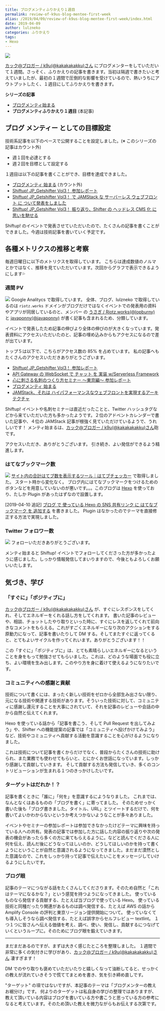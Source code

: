 ```yaml
---
title: ブログメンティふりかえり１週目
permalink: review-of-k9us-blog-mentee-first-week
alias: /2019/04/09/review-of-k9us-blog-mentee-first-week/index.html
date: 2019-04-09
author: lulzneko
categories: ふりかえり
tags:
- Hexo
---
```


![](/articles/assets/lulzneko/seminar/blog-mentor/mentor.jpg)

[カック@ブロガー / k9u(@kakakakakku)さん](https://twitter.com/kakakakakku) にブログメンターをしていただいて１週間。さっそく、ふりかえりの記事を書きます。当初は隔週で書きたいと考えていましたが、最初の１週間で圧倒的な影響を受けているので、熱いうちにアウトプットしたく、１週目にしてふりかえりを書きます。

**シリーズの記事**
- [ブログメンティ始まる](https://riotz.works/articles/lulzneko/2019/04/01/k9us-blog-mentoring-to-lulzneko/)
- **ブログメンティふりかえり１週目** (本記事)


## ブログ メンティー としての目標設定
技術系記事を以下のペースで公開することを設定しました。(※ このシリーズの記事はカウント外)
- 週１回を必達とする
- 週２回を目標として設定する

１週目は以下の記事を書くことができ、目標を達成できました。
- [ブログメンティ 始まる](https://riotz.works/articles/lulzneko/2019/04/01/k9us-blog-mentoring-to-lulzneko/) (カウント外)
- [Shiftup! JP_Getshifter Vol3！ 参加レポート](https://riotz.works/articles/lulzneko/2019/04/03/take-seminar-on-shiftup-vol3/)
- [Shiftup! JP_Getshifter Vol3！ で JAMStack な サーバーレス ウェブフロント に ついて発表をしました](https://riotz.works/articles/lulzneko/2019/04/05/made-presentation-about-jamstack-at-shiftup-vol3/)
- [Shiftup! JP_Getshifter Vol3！ 振り返り、Shifter の ヘッドレス CMS 化 に 思いを馳せる](https://riotz.works/articles/lulzneko/2019/04/06/think-of-shifters-headlesscms-nize-on-shiftup-vol3/)

Shiftup! のイベントで発表させていただいたので、たくさんの記事を書くことができました。今週は技術記事を書いていく予定です。


## 各種メトリクスの推移と考察
毎週日曜日に以下のメトリクスを取得しています。
こちらは達成数値のノルマとかではなく、推移を見ていただいています。次回からグラフで表示できるようにします💦

### 週間 PV
![](/articles/assets/lulzneko/seminar/blog-mentor/01-01.png)
Google Analitycs で取得しています。
全体、ブログ、lulzneko で取得しているのは `riotz.works` ドメインがブログだけではなくイベントでの発表用の資料やアプリが同居しているのと、メンバー の [うさぎ / Riotz.works(@lopburny)](https://twitter.com/lopburny) と [javaponny(@javaponny)](https://twitter.com/javaponny) が書く記事も含まれるため、分類しています。

イベントで発表したため記事の伸びより全体の伸びのが大きくなっています。発表資料にアクセスいただいたのと、記事の埋め込みからもアクセスになるので差が出ています。

トップ５は以下で、こちらがアクセス数の 85% を占めています。
私の記事へもたくさんのアクセスいただきありがとうございます。
- [Shiftup! JP_Getshifter Vol3！ 参加レポート](https://riotz.works/articles/lulzneko/2019/04/03/take-seminar-on-shiftup-vol3/)
- [API Gateway の WebSocket で チャット を 実装 w/Serverless Framework](https://riotz.works/articles/lulzneko/2018/12/22/implement-chat-using-websocket-of-api-gateway-with-serverless-framework/)
- [心に刺さる名刺のつくり方セミナー 〜東京編〜 参加レポート](https://riotz.works/articles/lulzneko/2019/03/30/take-seminar-on-how-to-make-meishi-in-tokyo/)
- [ブログメンティ 始まる](https://riotz.works/articles/lulzneko/2019/04/01/k9us-blog-mentoring-to-lulzneko/)
- [JAMStack、それは ハイパフォーマンスなウェブフロントを実現するアーキテクチャ](https://riotz.works/articles/lulzneko/2019/01/23/jamstack-an-architecture-to-realize-fine-web-front/)

Shiftup! イベントや名刺セミナーは直近だったことと、Twitter ハッシュタグなどから来ていただいた方も多かったようです。２位のアドベントカレンダーで書いた記事や、４位の JAMStack 記事が根強く見ていただけているようで、うれしいです！
メンティ始まるは、[カック@ブロガー / k9u(@kakakakakku)さん](https://twitter.com/kakakakakku)砲です。

アクセスいただき、ありがとうございます。
引き続き、よい発信ができるよう精進します。


### はてなブックマーク数
![](/articles/assets/lulzneko/seminar/blog-mentor/01-02.png)
[サイト内の合計はてブ数を表示するツール｜はてブチェッカー](https://hatebu-checker.net/url/) で取得しました。
スタート時から変化なく。
ブログ内にはてなブックマークをつけるためのボタンなどを用意していないのが悪いです。。。このブログは [Hexo](https://hexo.io/) を使っており、たしか Plugin があったはずなので設置します。

[2019-04-10 追記]
[ブログ で 使っている Hexo の SNS 共有リンク に はてなブックマーク を 追加する](https://riotz.works/articles/lulzneko/2019/04/10/add-hatena-bookmark-to-sns-share-link-of-hexo-used-in-blog/) を書きました。
Plugin はなかったのでテーマを直接修正する方法で実現しました。


### Twitter フォロワー数
![](/articles/assets/lulzneko/seminar/blog-mentor/01-03.png)
フォローいただきありがとうございます。

メンティ始まると Shiftup! イベントでフォローしてくださった方が多かったように感じました。しっかり情報発信してまいりますので、今後ともよろしくお願いいたします。


## 気づき、学び

### 「すぐに」「ポジティブに」
[カック@ブロガー / k9u(@kakakakakku)さん](https://twitter.com/kakakakakku) が、すぐにレスポンスをしてくれ、そしてエネルギーをくれる話し方をしてくれます。
書いた記事のレビューや、相談、チョットしたやり取りといった時に、すぐにレスを返してくれて前向きなコメントをもらえる。これがすごくエネルギーになり次のアクションをする原動力になって、記事を書いたりして DM する。そしてまたすぐに返ってくると、とてもよいサイクルを作ってくれいます。ありがとうございます！！

この「すぐに」「ポジティブに」は、とても素晴らしいエネルギーになるということを身をもって勉強させてもらいました。これは、どのような場面でも役に立ち、よい環境を生み出します。このやり方を身に着けて使えるようになりたいです。


### コミュニティへの感謝と貢献
技術について書くには、まったく新しい技術をゼロから全部生み出さない限り、元になる技術や関連する技術があります。そういった技術に対して、コミュニティに感謝し還元することを大事にされていて、それを記事のレビューや会話の中から自然と伝えてくれます。

Hexo を使っている話から「記事を書こう、そして Pull Request を出してみよう」や、Shifter への機能提案の記事では「コミュニティへ投げかけてみよう」など、技術やコミュニティへ貢献する活動を意識することを心がけるようになりました。

これは技術について記事を書くからだけでなく、普段からたくさんの技術に助けられ、また業務でも使わせてもらいと、とにかくお世話になっています。しっかり感謝して貢献していきます。
そして貢献する方法も発信していき、多くのコントリビューションが生まれる１つのきっかけしたいです。


### ターゲットはだれか！？
記事を書くときに「誰に」「何を」を意識するにようなりました。
これまでは、なんとなくはあるものの「ブログを書く」に寄ってました。
そのためせっかく書いた後も「ブログ書きました。タイトル、URL」とツイートするだけで、何を書いてよいかわからないというか考えつかないようなことが多々ありました。

イベントやセミナーの参加レポートは参加できなかったけどテーマに興味を持っている人への共有。発表の記事では参加した方に話した内容の振り返りや次の発表の機会があったら多くの方に来てもらえるように。などと読んでくださる人に何を伝え、読んだ後にどうなってほしいのか、どうしてほしいのかを持って書くようにということが自然と意識されるようになってきました。まだまだ漠然とした意識なので、これをしっかり持って記事で伝えたいことをメッセージしていけるようにしたいです。


### ブログ眼
記事のテーマにつながる話をたくさんしてくださります。そのため自然と「これはテーマになるかな？」という感覚を持つようになってきました。
使っているものなら発信する貢献する、たとえば当ブログで使っている Hexo。
使っている技術と同種だったり関連があるものは調べ発信する、たとえば AWS の話から Amplify Console の評判と東京リージョン提供開始について。
使っていなくても導入しそうなら調べ発信する、たとえば誤字からセルフレビュー textlint。
１つ１つに皆さんへ伝える価値を考え、調べ、使い、発信し、貢献するにつなげていくというループに。そのためにブログ眼を鍛えていきます。


----

まだまだあるのですが、まずは大きく感じたところを整理しました。
１週間で非常に多くの気付きに学びがあり、[カック@ブロガー / k9u(@kakakakakku)さん](https://twitter.com/kakakakakku) 凄すぎます！

DM でのやり取りも褒めていただいたりと嬉しくなって油断してると、せっかくの教えが流れていきそうで慌ててまとめを書き、気を引き締め直しです。

"ターゲット" の項ではないですが、本記事のテーマは「ブログメンターの教えお裾分け」です。
何よりのターゲットは私自身の学びの整理ではありますが、教えて頂いている内容はブログを書いている方や書こうと思っている方の参考になると考えています。そのため頂いた教えを微力ながらもお伝えする次第です。
